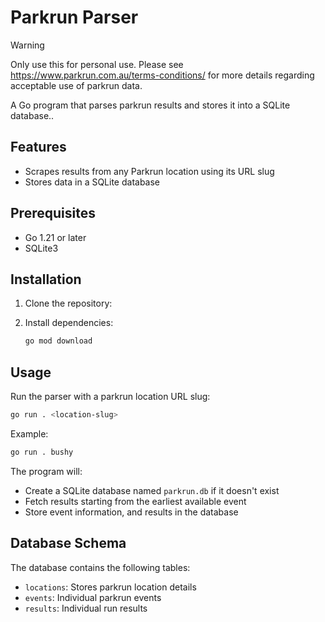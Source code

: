 # Parkrun Parser

> [!WARNING]
> Only use this for personal use.  Please see https://www.parkrun.com.au/terms-conditions/ for more details regarding acceptable use of parkrun data. 

A Go program that parses parkrun results and stores it into a SQLite database..

## Features

- Scrapes results from any Parkrun location using its URL slug
- Stores data in a SQLite database

## Prerequisites

- Go 1.21 or later
- SQLite3

## Installation

1. Clone the repository:

2. Install dependencies:
   ```bash
   go mod download
   ```

## Usage

Run the parser with a parkrun location URL slug:
   ```bash
   go run . <location-slug>
   ```
   Example:
   ```bash
   go run . bushy
   ```

The program will:
- Create a SQLite database named `parkrun.db` if it doesn't exist
- Fetch results starting from the earliest available event
- Store event information, and results in the database

## Database Schema

The database contains the following tables:
- `locations`: Stores parkrun location details
- `events`: Individual parkrun events
- `results`: Individual run results
